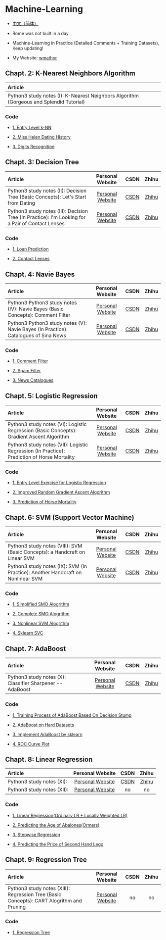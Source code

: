 # Machine-Learning
* [中文（简体）](https://github.com/Jack-Cherish/Machine-Learning/blob/master/README.md "悬停显示")<br>

* Rome was not built in a day<br>

* Machine-Learning in Practice (Detailed Comments + Training Datasets), Keep updating!<br>

* My Website: [wmathor](https://wmathor.com/)

## Chapt. 2: K-Nearest Neighbors Algorithm

|   Article   |
| :------  |
| Python3 <Machine-Learning in Practice> study notes (I): K-Nearest Neighbors Algorithm (Gorgeous and Splendid Tutorial)


### Code

* [1. Entry Level k-NN](https://github.com/Jack-Cherish/Machine-Learning/tree/master/kNN/1.%E7%AE%80%E5%8D%95k-NN "悬停显示")

* [2. Miss Helen Dating History](https://github.com/Jack-Cherish/Machine-Learning/tree/master/kNN/2.%E6%B5%B7%E4%BC%A6%E7%BA%A6%E4%BC%9A "悬停显示")

* [3. Digits Recognition](https://github.com/Jack-Cherish/Machine-Learning/tree/master/kNN/3.%E6%95%B0%E5%AD%97%E8%AF%86%E5%88%AB "悬停显示")

## Chapt. 3: Decision Tree

|   Article   |  Personal Website  |    CSDN    |    Zhihu    |
| :------  | :--------: | :--------: | :--------: |
| Python3 <Machine-Learning in Practice> study notes (II): Decision Tree (Basic Concepts): Let's Start from Dating | [Personal Website](http://cuijiahua.com/blog/2017/11/ml_2_decision_tree_1.html "悬停显示") | [CSDN](http://blog.csdn.net/c406495762/article/details/75663451 "悬停显示") | [Zhihu](https://zhuanlan.zhihu.com/p/28688281 "悬停显示") |
| Python3 <Machine-Learning in Practice> study notes (III): Decision Tree (In Practice): I'm Looking for a Pair of Contact Lenses | [Personal Website](http://cuijiahua.com/blog/2017/11/ml_3_decision_tree_2.html "悬停显示") | [CSDN](http://blog.csdn.net/c406495762/article/details/76262487 "悬停显示") | [Zhihu](https://zhuanlan.zhihu.com/p/28714382 "悬停显示") |

### Code

* [1. Loan Prediction](https://github.com/Jack-Cherish/Machine-Learning/blob/master/Decision%20Tree/Decision%20Tree.py "悬停显示")

* [2. Contact Lenses](https://github.com/Jack-Cherish/Machine-Learning/blob/master/Decision%20Tree/Sklearn-Decision%20Tree.py "悬停显示")

##  Chapt. 4: Navie Bayes

|   Article   |  Personal Website  |    CSDN    |    Zhihu    |
| :------  | :--------: | :--------: | :--------: |
| Python3 Python3 <Machine-Learning in Practice> study notes (IV): Navie Bayes (Basic Concepts): Comment Filter| [Personal Website](http://cuijiahua.com/blog/2017/11/ml_4_bayes_1.html "悬停显示") | [CSDN](http://blog.csdn.net/c406495762/article/details/77341116 "悬停显示") | [Zhihu](https://zhuanlan.zhihu.com/p/28719332 "悬停显示") |
| Python3 Python3 <Machine-Learning in Practice> study notes (V): Navie Bayes (In Practice): Catalogues of Sina News | [Personal Website](http://cuijiahua.com/blog/2017/11/ml_5_bayes_2.html "悬停显示") | [CSDN](http://blog.csdn.net/c406495762/article/details/77500679 "悬停显示") | [Zhihu](https://zhuanlan.zhihu.com/p/28720393 "悬停显示") |

### Code

* [1. Comment Filter](https://github.com/Jack-Cherish/Machine-Learning/blob/master/Naive%20Bayes/bayes.py "悬停显示")

* [2. Spam Filter](https://github.com/Jack-Cherish/Machine-Learning/blob/master/Naive%20Bayes/bayes-modify.py "悬停显示")

* [3. News Catalogues](https://github.com/Jack-Cherish/Machine-Learning/blob/master/Naive%20Bayes/nbc.py "悬停显示")
  
## Chapt. 5: Logistic Regression

|   Article   |  Personal Website  |    CSDN    |    Zhihu    |
| :------  | :--------: | :--------: | :--------: |
| Python3 <Machine-Learning in Practice> study notes (VI): Logistic Regression (Basic Concepts): Gradient Ascent Algorithm | [Personal Website](http://cuijiahua.com/blog/2017/11/ml_6_logistic_1.html "悬停显示") | [CSDN](http://blog.csdn.net/c406495762/article/details/77723333 "悬停显示") | [Zhihu](https://zhuanlan.zhihu.com/p/28922957 "悬停显示") |
| Python3 <Machine-Learning in Practice> study notes (VII): Logistic Regression (In Practice): Prediction of Horse Mortality | [Personal Website](http://cuijiahua.com/blog/2017/11/ml_7_logistic_2.html "悬停显示") | [CSDN](http://blog.csdn.net/c406495762/article/details/77851973 "悬停显示") | [Zhihu](https://zhuanlan.zhihu.com/p/29073560 "悬停显示") |

### Code

* [1. Entry Level Exercise for Logistic Regression](https://github.com/Jack-Cherish/Machine-Learning/blob/master/Logistic/LogRegres.py "悬停显示")

* [2. Improved Random Gradient Ascent Algorithm](https://github.com/Jack-Cherish/Machine-Learning/blob/master/Logistic/LogRegres-gj.py "悬停显示")

* [3. Prediction of Horse Mortality](https://github.com/Jack-Cherish/Machine-Learning/blob/master/Logistic/colicLogRegres.py "悬停显示")

## Chapt. 6: SVM (Support Vector Machine)

|   Article   |  Personal Website  |    CSDN    |    Zhihu    |
| :------  | :--------: | :--------: | :--------: |
| Python3 <Machine-Learning in Practice> study notes (VIII): SVM (Basic Concepts): a Handcraft on Linear SVM | [Personal Website](http://cuijiahua.com/blog/2017/11/ml_8_svm_1.html "悬停显示") | [CSDN](http://blog.csdn.net/c406495762/article/details/78072313 "悬停显示") | [Zhihu](https://zhuanlan.zhihu.com/p/29604517 "悬停显示") |
| Python3 <Machine-Learning in Practice> study notes (IX): SVM (In Practice): Another Handcraft on Nonlinear SVM | [Personal Website](http://cuijiahua.com/blog/2017/11/ml_9_svm_2.html "悬停显示") | [CSDN](http://blog.csdn.net/c406495762/article/details/78158354 "悬停显示") | [Zhihu](https://zhuanlan.zhihu.com/p/29872905 "悬停显示") |

### Code

* [1. Simplified SMO Alogrithm](https://github.com/Jack-Cherish/Machine-Learning/blob/master/SVM/svm-simple.py "悬停显示")

* [2. Complete SMO Alogrithm](https://github.com/Jack-Cherish/Machine-Learning/blob/master/SVM/svm-smo.py "悬停显示")

* [3. Nonlinear SVM Alogrithm](https://github.com/Jack-Cherish/Machine-Learning/blob/master/SVM/svmMLiA.py "悬停显示")

* [4. Sklearn SVC](https://github.com/Jack-Cherish/Machine-Learning/blob/master/SVM/svm-svc.py "悬停显示")

## Chapt. 7: AdaBoost

|   Article   |  Personal Website  |    CSDN    |    Zhihu    |
| :------  | :--------: | :--------: | :--------: |
| Python3 <Machine-Learning in Practice> study notes (X): Classifier Sharpener -- AdaBoost | [Personal Website](http://cuijiahua.com/blog/2017/11/ml_10_adaboost.html "悬停显示") | [CSDN](http://blog.csdn.net/c406495762/article/details/78212124 "悬停显示") | [Zhihu](https://zhuanlan.zhihu.com/p/30035094 "悬停显示") |

### Code

* [1. Training Process of AdaBoost Based On Decision Stump](https://github.com/Jack-Cherish/Machine-Learning/blob/master/AdaBoost/adaboost.py "悬停显示")

* [2. AdaBoost on Hard Datasets](https://github.com/Jack-Cherish/Machine-Learning/blob/master/AdaBoost/horse_adaboost.py "悬停显示")

* [3. Implement AdaBoost by sklearn](https://github.com/Jack-Cherish/Machine-Learning/blob/master/AdaBoost/sklearn_adaboost.py "悬停显示")

* [4. ROC Curve Plot](https://github.com/Jack-Cherish/Machine-Learning/blob/master/AdaBoost/ROC.py "悬停显示")

## Chapt. 8: Linear Regression

|   Article   |  Personal Website  |    CSDN    |    Zhihu    |
| :------  | :--------: | :--------: | :--------: |
| Python3 <Machine-Learning in Practice> study notes (XI):  | [Personal Website](http://cuijiahua.com/blog/2017/11/ml_11_regression_1.html "悬停显示") |[CSDN](http://blog.csdn.net/c406495762/article/details/78760239 "悬停显示") | [Zhihu](https://zhuanlan.zhihu.com/p/31860100  "悬停显示")|
| Python3 <Machine-Learning in Practice> study notes (XII): | [Personal Website](http://cuijiahua.com/blog/2017/12/ml_12_regression_2.html "悬停显示") | no | no |

### Code

* [1. Linear Regression(Ordinary LR + Locally Weighted LR)](https://github.com/Jack-Cherish/Machine-Learning/blob/master/Regression/regression_old.py "悬停显示")

* [2. Predicting the Age of Abalones(Ormers)](https://github.com/Jack-Cherish/Machine-Learning/blob/master/Regression/abalone.py "悬停显示")

* [3. Stepwise Regression](https://github.com/Jack-Cherish/Machine-Learning/blob/master/Regression/regression.py "悬停显示")

* [4. Predicting the Price of Second Hand Lego](https://github.com/Jack-Cherish/Machine-Learning/blob/master/Regression/lego.py "悬停显示")

## Chapt. 9: Regression Tree

|   Article   |  Personal Website  |    CSDN    |    Zhihu    |
| :------  | :--------: | :--------: | :--------: |
| Python3 <Machine-Learning in Practice> study notes (XIII): Regression Tree (Basic Concepts): CART Alogrithm and Pruning | [Personal Website](http://cuijiahua.com/blog/2017/12/ml_13_regtree_1.html "悬停显示") | no | no |


###  Code

* [1. Regression Tree](https://github.com/Jack-Cherish/Machine-Learning/blob/master/Regression%20Trees/regTrees.py "悬停显示")
